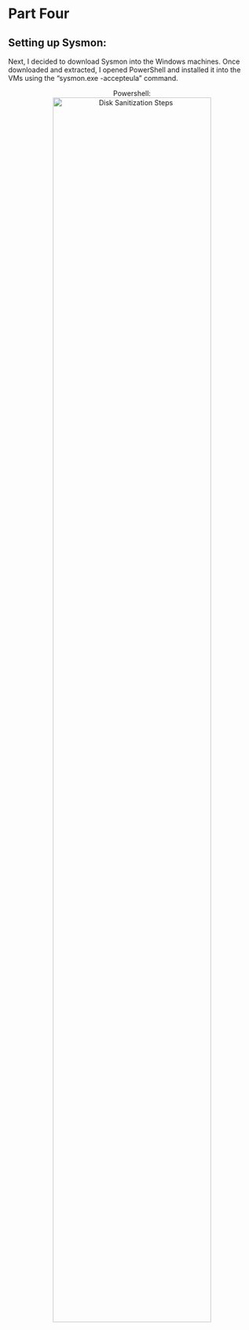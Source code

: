 # Part Four 
<h2>Setting up Sysmon:</h2>
Next, I decided to download Sysmon into the Windows machines.
Once downloaded and extracted, I opened PowerShell and installed it into the VMs using the “sysmon.exe -accepteula” command.
<p align="center">
Powershell:<br/>
<img src="https://i.imgur.com/Cptc9w2.png" height="80%" width="80%" alt="Disk Sanitization Steps"/> 
<p align="left"><br />
